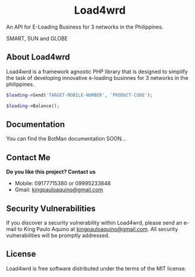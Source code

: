 
<!-- <p align="center"><img height="188" width="198" src="https://botman.io/img/botman.png"></p> -->
<h1 align="center">Load4wrd</h1>

An API for E-Loading Business for 3 networks in the Philippines.

SMART, SUN and GLOBE

## About Load4wrd

Load4wrd is a framework agnostic PHP library that is designed to simplify the task of developing innovative e-loading businnes for 3 networks in the philippines.

```php
$loading->Send('TARGET-MOBILE-NUMBER', 'PRODUCT-CODE');

$loading->Balance();
```

## Documentation

You can find the BotMan documentation SOON...

## Contact Me
**Do you like this project? Contact us**

- Mobile: 09177715380 or 09995233848
- Gmail: kingpauloaquino@gmail.com

## Security Vulnerabilities

If you discover a security vulnerability within Load4wrd, please send an e-mail to King Paulo Aquino at kingpauloaquino@gmail.com. All security vulnerabilities will be promptly addressed.

## License

Load4wrd is free software distributed under the terms of the MIT license.
